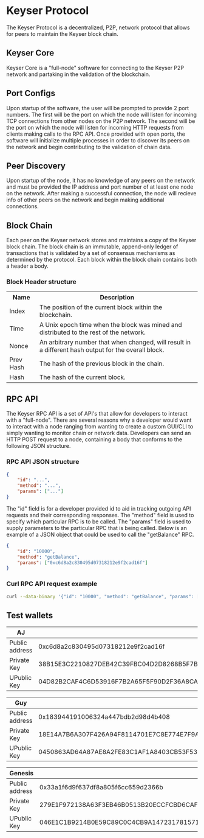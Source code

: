 # Keyser Protocol

The Keyser Protocol is a decentralized, P2P, network protocol that allows for peers to maintain
the Keyser block chain.

## Keyser Core

Keyser Core is a "full-node" software for connecting to the Keyser P2P network
and partaking in the validation of the blockchain.

## Port Configs

Upon startup of the software, the user will be prompted to provide 2 port numbers. The first
will be the port on which the node will listen for incoming TCP connections from other nodes on the P2P
network. The second will be the port on which the node will listen for incoming HTTP requests
from clients making calls to the RPC API. Once provided with open ports, the software will initialize
multiple processes in order to discover its peers on the network and begin contributing to the validation
of chain data.

## Peer Discovery

Upon startup of the node, it has no knowledge of any peers on the network and must be provided the IP address
and port number of at least one node on the network. After making a successful connection, the node will recieve
info of other peers on the network and begin making additional connections.

## Block Chain

Each peer on the Keyser network stores and maintains a copy of the Keyser block chain. The block chain is an immutable,
append-only ledger of transactions that is validated by a set of consensus mechanisms as determined by the protocol. Each
block within the block chain contains both a header a body.

### Block Header structure

<table>
    <tr>
        <th>Name</th>
        <th>Description</th>
    </tr>
    <tr>
        <td>Index</td>
        <td>The position of the current block within the blockchain.</td>
    </tr>
    <tr>
        <td>Time</td>
        <td>
            A Unix epoch time when the block was mined and distributed to the rest of the network.
        </td>
    </tr>
    <tr>
        <td>Nonce</td>
        <td>
            An arbitrary number that when changed, will result in a different hash output for the overall block.
        </td>
    </tr>
    <tr>
        <td>Prev Hash</td>
        <td>The hash of the previous block in the chain.</td>
    </tr>
    <tr>
        <td>Hash</td>
        <td>The hash of the current block.</td>
    </tr>
</table>

## RPC API

The Keyser RPC API is a set of API's that allow for developers to interact with a "full-node". There are several
reasons why a developer would want to interact with a node ranging from wanting to create a custom
GUI/CLI to simply wanting to monitor chain or network data. Developers can send an HTTP POST request to a node,
containing a body that conforms to the following JSON structure.

### RPC API JSON structure

```json
{
    "id": "...",
    "method": "...",
    "params": ["..."]
}
```

The "id" field is for a developer provided id to aid in tracking outgoing API requests and their corresponding
responses. The "method" field is used to specify which particular RPC is to be called. The "params" field is
used to supply parameters to the particular RPC that is being called. Below is an example of a JSON object that
could be used to call the "getBalance" RPC.

```json
{
    "id": "10000",
    "method": "getBalance",
    "params": ["0xc6d8a2c830495d07318212e9f2cad16f"]
}
```

### Curl RPC API request example

```bash
curl --data-binary '{"id": "10000", "method": "getBalance", "params": ["0xc6d8a2c830495d07318212e9f2cad16f"]}' -H 'content-type: text/plain' http://127.0.0.1:8080
```

## Test wallets

| AJ             |                                                                                                                                    |
|----------------|------------------------------------------------------------------------------------------------------------------------------------|
| Public address | 0xc6d8a2c830495d07318212e9f2cad16f                                                                                                 |
| Private Key    | 38B15E3C2210827DEB42C39FBC04D2D8268B5F7B7F1DC2DA75FD620BBD2F4E01                                                                   |
| UPublic Key    | 04D82B2CAF4C6D53916F7B2A65F5F90D2F36A8CA5A232F215A696FC79AF96B4344B8683C44B28983DC6816AA31B3394C3860269E476D246F6AD9046C0CD7040B50 |

| Guy            |                                                                                                                                    |
|----------------|------------------------------------------------------------------------------------------------------------------------------------|
| Public address | 0x183944191006324a447bdb2d98d4b408                                                                                                 |
| Private Key    | 18E14A7B6A307F426A94F8114701E7C8E774E7F9A47E2C2035DB29A206321725                                                                   |
| UPublic Key    | 0450863AD64A87AE8A2FE83C1AF1A8403CB53F53E486D8511DAD8A04887E5B23522CD470243453A299FA9E77237716103ABC11A1DF38855ED6F2EE187E9C582BA6 |

| Genesis        |                                                                                                                                    |
|----------------|------------------------------------------------------------------------------------------------------------------------------------|
| Public address | 0x33a1f6d9f637df8a805f6cc659d2366b                                                                                                 |
| Private Key    | 279E1F972138A63F3EB46B0513B20ECCFCBD6CAF80443E0A076D456556666BEC                                                                   |
| UPublic Key    | 046E1C1B9214B0E59C89C0C4CB9A14723178157141C0BE7FA08469F12572BF839BB5EBC4C3AFB853792E67E7EDC9CD141881BF6403CB25FE62942FC20CED34F476 |
